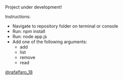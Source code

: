 Project under development!

Instructions:

* Navigate to repository folder on terminal or console
* Run: npm install
* Run: node app.js
* Add one of the following arguments:
  * add
  * list
  * remove
  * read

[@rafalfaro_18](https://twitter.com/rafalfaro_18)
